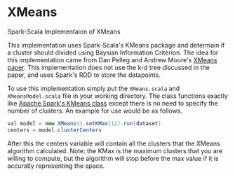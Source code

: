 # XMeans
Spark-Scala Implementaion of XMeans

This implementation uses Spark-Scala's KMeans package and determain if a cluster should divided using Baysian Information Criterion. The idea for this implementation came from Dan Pelleg and Andrew Moore's [XMeans paper](https://www.cs.cmu.edu/~dpelleg/download/xmeans.pdf). This implementation does not use the k-d tree discussed in the paper, and uses Spark's RDD to store the datapoints. 

To use this implementation simply put the `XMeans.scala` and `XMeansModel.scala` file in your working directory. The class functions exactly like [Apache Spark's KMeans class](https://spark.apache.org/docs/latest/ml-clustering.html) except there is no need to specify the number of clusters. An example for use would be as follows. 

```Java
val model = new XMeans().setKMax(12).run(dataset)
centers = model.clusterCenters
```
After this the centers variable will contain all the clusters that the XMeans algorithm calculated. Note: the KMax is the maximum clusters that you are willing to compute, but the algorithm will stop before the max value if it is accuratly representing the space.
